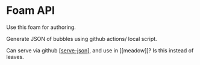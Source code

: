 # Foam API

Use this foam for authoring.

Generate JSON of bubbles using github actions/ local script.

Can serve via github [[serve-json]], and use in [[meadow]]? Is this instead of leaves.

[//begin]: # "Autogenerated link references for markdown compatibility"
[serve-json]: serve-json "Serve JSON From Github"
[//end]: # "Autogenerated link references"
